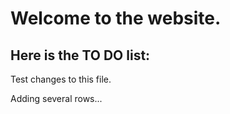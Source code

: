 # Welcome to the website.

## Here is the TO DO list:

Test changes to this file.

Adding several rows...